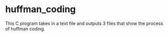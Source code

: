 # huffman_coding
This C program takes in a text file and outputs 3 files that show the process of huffman coding.
